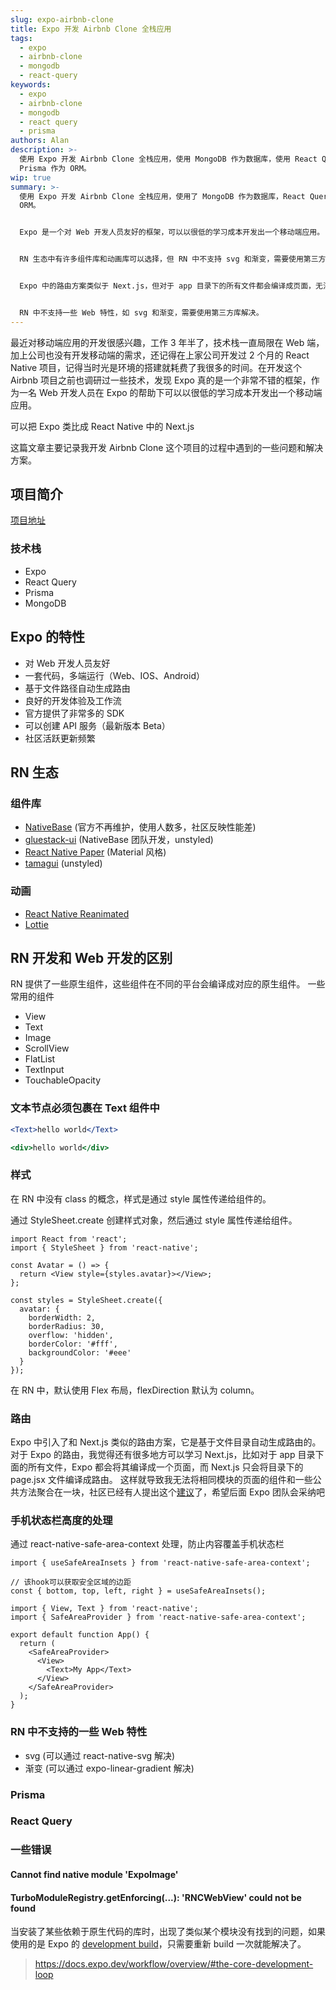 ```yaml
---
slug: expo-airbnb-clone
title: Expo 开发 Airbnb Clone 全栈应用
tags:
  - expo
  - airbnb-clone
  - mongodb
  - react-query
keywords:
  - expo
  - airbnb-clone
  - mongodb
  - react query
  - prisma
authors: Alan
description: >-
  使用 Expo 开发 Airbnb Clone 全栈应用，使用 MongoDB 作为数据库，使用 React Query 作为数据管理工具，使用
  Prisma 作为 ORM。
wip: true
summary: >-
  使用 Expo 开发 Airbnb Clone 全栈应用，使用了 MongoDB 作为数据库，React Query 作为数据管理工具，Prisma 作为
  ORM。


  Expo 是一个对 Web 开发人员友好的框架，可以以很低的学习成本开发出一个移动端应用。


  RN 生态中有许多组件库和动画库可以选择，但 RN 中不支持 svg 和渐变，需要使用第三方库解决。


  Expo 中的路由方案类似于 Next.js，但对于 app 目录下的所有文件都会编译成页面，无法将相同模块的页面的组件和公共方法聚合在一块。


  RN 中不支持一些 Web 特性，如 svg 和渐变，需要使用第三方库解决。
---
```


最近对移动端应用的开发很感兴趣，工作 3 年半了，技术栈一直局限在 Web 端，加上公司也没有开发移动端的需求，还记得在上家公司开发过 2 个月的 React Native 项目，记得当时光是环境的搭建就耗费了我很多的时间。在开发这个 Airbnb 项目之前也调研过一些技术，发现 Expo 真的是一个非常不错的框架，作为一名 Web 开发人员在 Expo 的帮助下可以以很低的学习成本开发出一个移动端应用。

可以把 Expo 类比成 React Native 中的 Next.js

<!-- truncate -->

这篇文章主要记录我开发 Airbnb Clone 这个项目的过程中遇到的一些问题和解决方案。

## 项目简介

[项目地址](https://github.com/3Alan/airbnb-clone)

### 技术栈

- Expo
- React Query
- Prisma
- MongoDB

## Expo 的特性

- 对 Web 开发人员友好
- 一套代码，多端运行（Web、IOS、Android）
- 基于文件路径自动生成路由
- 良好的开发体验及工作流
- 官方提供了非常多的 SDK
- 可以创建 API 服务（最新版本 Beta）
- 社区活跃更新频繁

## RN 生态

### 组件库

- [NativeBase](https://nativebase.io/) (官方不再维护，使用人数多，社区反映性能差)
- [gluestack-ui](https://gluestack.io/) (NativeBase 团队开发，unstyled)
- [React Native Paper](https://reactnativepaper.com/) (Material 风格)
- [tamagui](https://tamagui.dev/) (unstyled)

### 动画

- [React Native Reanimated](https://docs.swmansion.com/react-native-reanimated/)
- [Lottie](https://github.com/lottie-react-native/lottie-react-native)

## RN 开发和 Web 开发的区别

RN 提供了一些原生组件，这些组件在不同的平台会编译成对应的原生组件。
一些常用的组件

- View
- Text
- Image
- ScrollView
- FlatList
- TextInput
- TouchableOpacity

### 文本节点必须包裹在 Text 组件中

<Tabs>
<TabItem value="RN" label="RN">

```jsx
<Text>hello world</Text>
```

</TabItem>
<TabItem value="Web" label="Web">

```jsx
<div>hello world</div>
```

</TabItem>
</Tabs>

### 样式

在 RN 中没有 class 的概念，样式是通过 style 属性传递给组件的。

通过 StyleSheet.create 创建样式对象，然后通过 style 属性传递给组件。

```tsx
import React from 'react';
import { StyleSheet } from 'react-native';

const Avatar = () => {
  return <View style={styles.avatar}></View>;
};

const styles = StyleSheet.create({
  avatar: {
    borderWidth: 2,
    borderRadius: 30,
    overflow: 'hidden',
    borderColor: '#fff',
    backgroundColor: '#eee'
  }
});
```

在 RN 中，默认使用 Flex 布局，flexDirection 默认为 column。

### 路由

Expo 中引入了和 Next.js 类似的路由方案，它是基于文件目录自动生成路由的。
对于 Expo 的路由，我觉得还有很多地方可以学习 Next.js，比如对于 app 目录下面的所有文件，Expo 都会将其编译成一个页面，而 Next.js 只会将目录下的 page.jsx 文件编译成路由。 这样就导致我无法将相同模块的页面的组件和一些公共方法聚合在一块，社区已经有人提出这个[建议](https://github.com/expo/router/discussions/309#discussioncomment-5563148)了，希望后面 Expo 团队会采纳吧

### 手机状态栏高度的处理

通过 react-native-safe-area-context 处理，防止内容覆盖手机状态栏

```tsx
import { useSafeAreaInsets } from 'react-native-safe-area-context';

// 该hook可以获取安全区域的边距
const { bottom, top, left, right } = useSafeAreaInsets();
```

```tsx
import { View, Text } from 'react-native';
import { SafeAreaProvider } from 'react-native-safe-area-context';

export default function App() {
  return (
    <SafeAreaProvider>
      <View>
        <Text>My App</Text>
      </View>
    </SafeAreaProvider>
  );
}
```

### RN 中不支持的一些 Web 特性

- svg (可以通过 react-native-svg 解决)
- 渐变 (可以通过 expo-linear-gradient 解决)

### Prisma

### React Query

### 一些错误

#### Cannot find native module 'ExpoImage'

#### TurboModuleRegistry.getEnforcing(...): 'RNCWebView' could not be found

当安装了某些依赖于原生代码的库时，出现了类似某个模块没有找到的问题，如果使用的是 Expo 的 [development build](https://docs.expo.dev/develop/development-builds/create-a-build/)，只需要重新 build 一次就能解决了。

> https://docs.expo.dev/workflow/overview/#the-core-development-loop
